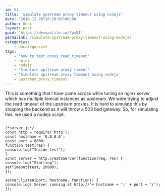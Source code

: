 ```yaml
---
id: 51
title: 'Simulate upstream proxy timeout using nodejs'
date: '2018-12-20T16:20:07+00:00'
author: Unni
layout: post
guid: 'https://devopslife.io/?p=51'
permalink: /simulate-upstream-proxy-timeout-using-nodejs/
categories:
    - Uncategorized
tags:
    - 'how to test proxy_read_timeout'
    - nginx
    - nodejs
    - 'Simulate upstream proxy timeot'
    - 'Simulate upstream proxy timeout using nodejs'
    - upstream_proxy_timeout
---
```


This is something that I have came across while tuning an nginx server which has multiple tomcat instances as upstream. We were trying to adjust the read timeout of the upstream proxies. It is hard to simulate this by stopping the backend as it will throw a 503 bad gateway. So, for simulating this, we used a nodejs script.

```

/*server.js*/
const http = require('http');
const hostname = '0.0.0.0';
const port = 8080;
function test(res) {
console.log("Inside test");
}
const server = http.createServer(function(req, res) {
console.log("Starting");
setTimeout(test, 20000);
});

server.listen(port, hostname, function() {
console.log('Server running at http://'+ hostname + ':' + port + '/');
});

```